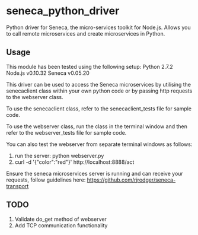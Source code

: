 seneca_python_driver
==================

Python driver for Seneca, the micro-services toolkit for Node.js.  Allows you to call remote microservices and create microservices in Python.

Usage
-----

This module has been tested using the following setup:
Python 2.7.2
Node.js v0.10.32
Seneca v0.05.20

This driver can be used to access the Seneca microservices by utilising the senecaclient class within your own python code or by passing http requests to the webserver class.

To use the senecaclient class, refer to the senecaclient_tests file for sample code.

To use the webserver class, run the class in the terminal window and then refer to the webserver_tests file for sample code.

You can also test the webserver from separate terminal windows as follows:

1. run the server: python webserver.py
2. curl -d '{"color":"red"}' http://localhost:8888/act

Ensure the seneca microservices server is running and can receive your requests, follow guidelines here:
https://github.com/rjrodger/seneca-transport


TODO
----

1. Validate do_get method of webserver
2. Add TCP communication functionality
